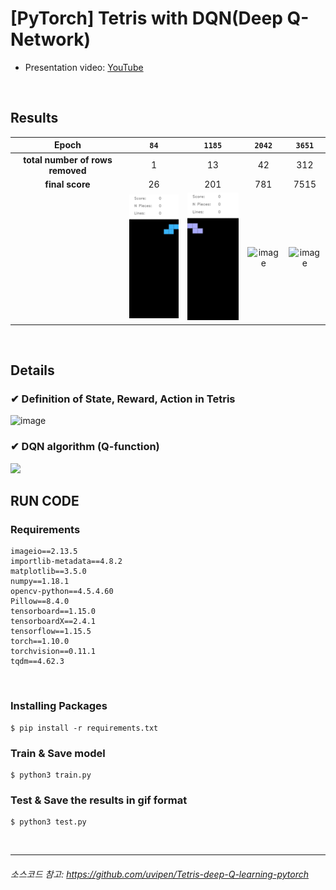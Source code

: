 # [PyTorch] Tetris with DQN(Deep Q-Network)

- Presentation video: [YouTube](https://youtu.be/RSsgcNyvkzc)

<br>

## Results

<p align="center">

|Epoch|  `84`| `1185`| `2042`| `3651`|
|:-:|:-:|:-:|:-:|:-:|
|**total number of rows removed**| 1| 13 | 42 | 312 |
|**final score**| 26 | 201 | 781 | 7515 |
||![image](Demo/1.gif)|![image](Demo/2.gif)|![image](Demo/3.gif)|![image](Demo/4.gif)|

  
</p>
<br>

## Details
### ✔ Definition of State, Reward, Action in Tetris
![image](https://user-images.githubusercontent.com/42428487/148688331-8ffa4186-c359-427d-8129-deb72f90219c.png)

### ✔ DQN algorithm (Q-function)
<img src="https://user-images.githubusercontent.com/42428487/148688790-87299f9f-0766-48a4-93b4-ecad71ded425.png" width="600">


<br>




## RUN CODE
### Requirements
```
imageio==2.13.5
importlib-metadata==4.8.2
matplotlib==3.5.0
numpy==1.18.1
opencv-python==4.5.4.60
Pillow==8.4.0
tensorboard==1.15.0
tensorboardX==2.4.1
tensorflow==1.15.5
torch==1.10.0
torchvision==0.11.1
tqdm==4.62.3
```

<br>

### Installing Packages

```shell
$ pip install -r requirements.txt
```

### Train & Save model
```shell
$ python3 train.py
```

### Test & Save the results in gif format
```shell
$ python3 test.py
```


<br>

---
###### 소스코드 참고: https://github.com/uvipen/Tetris-deep-Q-learning-pytorch
